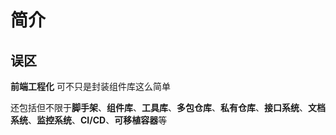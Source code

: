 # 简介

## 误区

**前端工程化** 可不只是封装组件库这么简单

还包括但不限于**脚手架**、**组件库**、**工具库**、**多包仓库**、**私有仓库**、**接口系统**、**文档系统**、**监控系统**、**CI/CD**、**可移植容器**等
